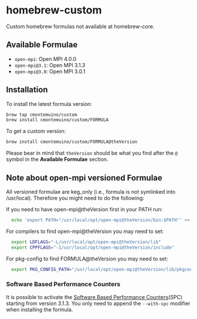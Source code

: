 # homebrew-custom
Custom homebrew formulas not available at homebrew-core.

## Available Formulae
* `open-mpi`: Open MPI 4.0.0
* `open-mpi@3.1`: Open MPI 3.1.3
* `open-mpi@3.0`: Open MPI 3.0.1

## Installation

To install the latest formula version:
```bash
brew tap cmontemuino/custom
brew install cmontemuino/custom/FORMULA
```

To get a custom version:
```bash
brew install cmontemuino/custom/FORMULA@theVersion
```

Please bear in mind that `theVersion` should be what you find after the `@` symbol in the **Available Formulae** section.

## Note about open-mpi versioned Formulae
All versioned formulae are keg_only (i.e., formula is not symlinked into /usr/local). Therefore you might need to do the following:

If you need to have open-mpi@theVersion first in your PATH run:
```bash
  echo 'export PATH="/usr/local/opt/open-mpi@theVersion/bin:$PATH"' >> ~/.bash_profile
```

For compilers to find open-mpi@theVersion you may need to set:
```bash
  export LDFLAGS="-L/usr/local/opt/open-mpi@theVersion/lib"
  export CPPFLAGS="-I/usr/local/opt/open-mpi@theVersion/include"
```
For pkg-config to find FORMULA@theVersion you may need to set:
```bash
  export PKG_CONFIG_PATH="/usr/local/opt/open-mpi@theVersion/lib/pkgconfig"
```

### Software Based Performance Counters
It is possible to activate the [Software Based Performance Counters][spc](SPC) starting from version 3.1.3. You only need to append the `--with-spc` modifier when installing the formula. 

[spc]: https://github.com/davideberius/ompi/wiki/How-to-Use-Software-Based-Performance-Counters-(SPCs)-in-Open-MPI
